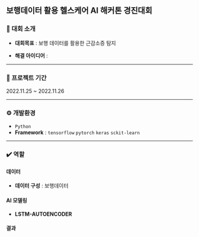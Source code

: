## 보행데이터 활용 헬스케어 AI 해커톤 경진대회
### 📌 대회 소개
- **대회목표** : 보행 데이터를 활용한 근감소증 탐지

- **해결 아이디어** : 

---

### 📆 프로젝트 기간
2022.11.25 ~ 2022.11.26

---

### ⚙️ 개발환경
- `Python`
- **Framework** : `tensorflow` `pytorch` `keras` `sckit-learn`
  
---

### ✔️ 역할
#### 데이터
- **데이터 구성** : 보행데이터


  
#### AI 모델링
- **LSTM-AUTOENCODER**


#### 결과




